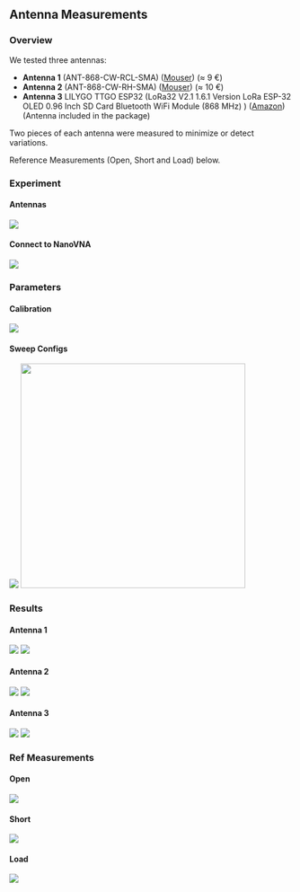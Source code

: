 ## Antenna Measurements

### Overview

We tested three antennas:

- **Antenna 1** (ANT-868-CW-RCL-SMA) ([Mouser](https://www.mouser.de/ProductDetail/712-ANT-868-CWRCLSMA)) (≈ 9 €)
- **Antenna 2** (ANT-868-CW-RH-SMA) ([Mouser](https://www.mouser.de/ProductDetail/712-ANT-868-CW-RHSMA)) (≈ 10 €)
- **Antenna 3** LILYGO TTGO ESP32 (LoRa32 V2.1 1.6.1 Version LoRa ESP-32 OLED 0.96 Inch SD Card Bluetooth WiFi Module (868 MHz) ) ([Amazon](https://www.amazon.de/gp/product/B08T984WCT/)) (Antenna included in the package)

Two pieces of each antenna were measured to minimize or detect variations.

Reference Measurements (Open, Short and Load) below.

### Experiment

#### Antennas

<img src="images/antenna-meas/overview.jpeg"/>

#### Connect to NanoVNA

<img src="images/antenna-meas/connect.jpeg"/>

### Parameters

#### Calibration

<img src="images/antenna-meas/params_cali.png"/>

#### Sweep Configs

<img src="images/antenna-meas/params_g_sweep.png"/>
<img src="images/antenna-meas/params_sweep.png" width="400"/>

### Results

#### Antenna 1

<img src="images/antenna-meas/meas_antenna1_1.png"/>
<img src="images/antenna-meas/meas_antenna1_2.png"/>

#### Antenna 2

<img src="images/antenna-meas/meas_antenna2_1.png"/>
<img src="images/antenna-meas/meas_antenna2_2.png"/>

#### Antenna 3

<img src="images/antenna-meas/meas_antenna3_1.png"/>
<img src="images/antenna-meas/meas_antenna3_2.png"/>

### Ref Measurements

#### Open

<img src="images/antenna-meas/ref_open.png"/>

#### Short

<img src="images/antenna-meas/ref_short.png"/>

#### Load

<img src="images/antenna-meas/ref_load.png"/>
